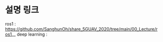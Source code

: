 # 설명 링크
ros1 : https://github.com/SanghunOh/share_5GUAV_2020/tree/main/00_Lecture/ros1__
deep learning :
